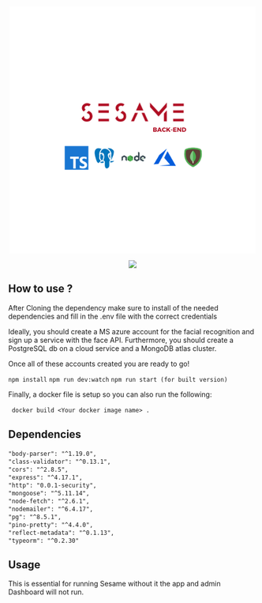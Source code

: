 
<p align="center">
 <img src="./SesameBackendwLogo.png" style="display:flex; justify-self:center; align-self: flex-start;">
</p>
<img src="https://img.shields.io/github/languages/top/MatthieuBonnardot/sesame-backend" style="display:flex; justify-self:center; align-self: flex-start;">

## How to use ?

After Cloning the dependency make sure to install of the needed dependencies and fill in the .env file with the correct credentials

Ideally, you should create a MS azure account for the facial recognition and sign up a service with the face API.
Furthermore, you should create a PostgreSQL db on a cloud service and a MongoDB atlas cluster.

Once all of these accounts created you are ready to go!

   `npm install`
   `npm run dev:watch`
   `npm run start (for built version)`

Finally, a docker file is setup so you can also run the following:

` docker build <Your docker image name> .`

## Dependencies
    "body-parser": "^1.19.0",
    "class-validator": "^0.13.1",
    "cors": "^2.8.5",
    "express": "^4.17.1",
    "http": "0.0.1-security",
    "mongoose": "^5.11.14",
    "node-fetch": "^2.6.1",
    "nodemailer": "^6.4.17",
    "pg": "^8.5.1",
    "pino-pretty": "^4.4.0",
    "reflect-metadata": "^0.1.13",
    "typeorm": "^0.2.30"

## Usage

This is essential for running Sesame without it the app and admin Dashboard will not run.

